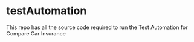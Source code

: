 # testAutomation
This repo has all the source code required to run the Test Automation for Compare Car Insurance
